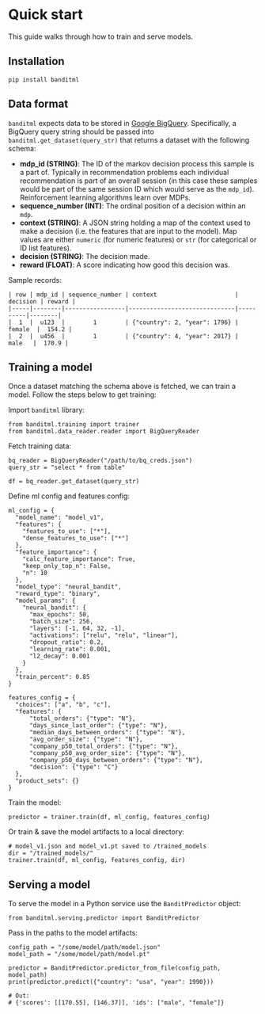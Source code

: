 
# Quick start

This guide walks through how to train and serve models.

## Installation
```
pip install banditml
```

## Data format
`banditml` expects data to be stored in [Google BigQuery](https://cloud.google.com/bigquery). Specifically, a BigQuery query string should be passed into `banditml.get_dataset(query_str)` that returns a dataset with the following schema:

- <b>mdp_id (STRING)</b>: The ID of the markov decision process this sample is a part of. Typically in recommendation problems each individual recommendation is part of an overall session (in this case these samples would be part of the same session ID which would serve as the `mdp_id`). Reinforcement learning algorithms learn over MDPs.
- <b>sequence_number (INT)</b>: The ordinal position of a decision within an `mdp`.
- <b>context (STRING)</b>: A JSON string holding a map of the context used to make a decision (i.e. the features that are input to the model). Map values are either `numeric` (for numeric features) or `str` (for categorical or ID list features).
- <b>decision (STRING)</b>: The decision made.
- <b>reward (FLOAT)</b>: A score indicating how good this decision was.

Sample records:
```
| row | mdp_id | sequence_number | context                      | decision | reward |
|-----|--------|-----------------|------------------------------|----------|--------|
|  1  |  u123  |        1        | {"country": 2, "year": 1796} |  female  |  154.2 |
|  2  |  u456  |        1        | {"country": 4, "year": 2017} |   male   |  170.9 |
```

## Training a model

Once a dataset matching the schema above is fetched, we can train a model. Follow the steps below to get training:


Import `banditml` library:
```
from banditml.training import trainer
from banditml.data_reader.reader import BigQueryReader
```

Fetch training data:
```
bq_reader = BigQueryReader("/path/to/bq_creds.json")
query_str = "select * from table"

df = bq_reader.get_dataset(query_str)
```

Define ml config and features config:
```
ml_config = {
  "model_name": "model_v1",
  "features": {
    "features_to_use": ["*"],
    "dense_features_to_use": ["*"]
  },
  "feature_importance": {
    "calc_feature_importance": True,
    "keep_only_top_n": False,
    "n": 10
  },
  "model_type": "neural_bandit",
  "reward_type": "binary",
  "model_params": {
    "neural_bandit": {
      "max_epochs": 50,
      "batch_size": 256,
      "layers": [-1, 64, 32, -1],
      "activations": ["relu", "relu", "linear"],
      "dropout_ratio": 0.2,
      "learning_rate": 0.001,
      "l2_decay": 0.001
    }
  },
  "train_percent": 0.85
}
```

```
features_config = {
  "choices": ["a", "b", "c"],
  "features": {
      "total_orders": {"type": "N"},
      "days_since_last_order": {"type": "N"},
      "median_days_between_orders": {"type": "N"},
      "avg_order_size": {"type": "N"},
      "company_p50_total_orders": {"type": "N"},
      "company_p50_avg_order_size": {"type": "N"},
      "company_p50_days_between_orders": {"type": "N"},
      "decision": {"type": "C"}
  },
  "product_sets": {}
}
```

Train the model:
```
predictor = trainer.train(df, ml_config, features_config)
```

Or train & save the model artifacts to a local directory:
```
# model_v1.json and model_v1.pt saved to /trained_models
dir = "/trained_models/"
trainer.train(df, ml_config, features_config, dir)
```

## Serving a model

To serve the model in a Python service use the `BanditPredictor` object:
```
from banditml.serving.predictor import BanditPredictor
```
Pass in the paths to the model artifacts:
```
config_path = "/some/model/path/model.json"
model_path = "/some/model/path/model.pt"

predictor = BanditPredictor.predictor_from_file(config_path, model_path)
print(predictor.predict({"country": "usa", "year": 1990}))

# Out:
# {'scores': [[170.55], [146.37]], 'ids': ["male", "female"]}
```
